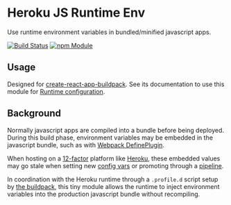 Heroku JS Runtime Env
=====================
Use runtime environment variables in bundled/minified javascript apps.

[![Build Status](https://travis-ci.org/mars/heroku-js-runtime-env.svg?branch=master)](https://travis-ci.org/mars/heroku-js-runtime-env)
[![npm Module](https://img.shields.io/npm/v/@mars/heroku-js-runtime-env.svg)](https://www.npmjs.com/package/@mars/heroku-js-runtime-env)

Usage
-----

Designed for [create-react-app-buildpack](https://github.com/mars/create-react-app-buildpack). See its documentation to use this module for [Runtime configuration](https://github.com/mars/create-react-app-buildpack/blob/master/README.md#environment-variables).

Background
-----------

Normally javascript apps are compiled into a bundle before being deployed. During this build phase, environment variables may be embedded in the javascript bundle, such as with [Webpack DefinePlugin](https://webpack.github.io/docs/list-of-plugins.html#defineplugin).

When hosting on a [12-factor](https://12factor.net) platform like [Heroku](https://www.heroku.com), these embedded values may go stale when setting new [config vars](https://devcenter.heroku.com/articles/config-vars) or promoting through a [pipeline](https://devcenter.heroku.com/articles/pipelines).

In coordination with the Heroku runtime through a `.profile.d` script setup by [the buildpack](https://github.com/mars/create-react-app-buildpack), this tiny module allows the runtime to inject environment variables into the production javascript bundle without recompiling.
